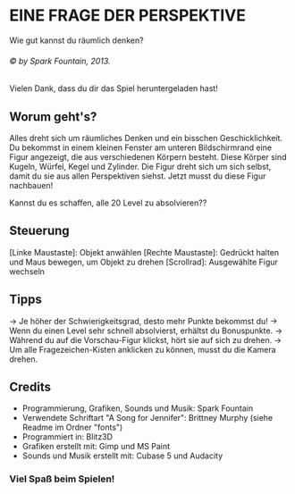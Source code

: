 # EINE FRAGE DER PERSPEKTIVE
Wie gut kannst du räumlich denken?
###### © by Spark Fountain, 2013.

Vielen Dank, dass du dir das Spiel heruntergeladen hast!



## Worum geht's?
Alles dreht sich um räumliches Denken und ein bisschen Geschicklichkeit.
Du bekommst in einem kleinen Fenster am unteren Bildschirmrand eine Figur
angezeigt, die aus verschiedenen Körpern besteht. Diese Körper sind
Kugeln, Würfel, Kegel und Zylinder. Die Figur dreht sich um sich selbst,
damit du sie aus allen Perspektiven siehst. Jetzt musst du diese Figur nachbauen!

Kannst du es schaffen, alle 20 Level zu absolvieren??


## Steuerung
[Linke Maustaste]: Objekt anwählen
[Rechte Maustaste]: Gedrückt halten und Maus bewegen, um Objekt zu drehen
[Scrollrad]: Ausgewählte Figur wechseln


## Tipps
-> Je höher der Schwierigkeitsgrad, desto mehr Punkte bekommst du!
-> Wenn du einen Level sehr schnell absolvierst, erhältst du Bonuspunkte.
-> Während du auf die Vorschau-Figur klickst, hört sie auf sich zu drehen.
-> Um alle Fragezeichen-Kisten anklicken zu können, musst du die Kamera drehen.


## Credits
* Programmierung, Grafiken, Sounds und Musik: Spark Fountain
* Verwendete Schriftart "A Song for Jennifer": Brittney Murphy (siehe Readme im Ordner "fonts")
* Programmiert in: Blitz3D
* Grafiken erstellt mit: Gimp und MS Paint
* Sounds und Musik erstellt mit: Cubase 5 und Audacity


### Viel Spaß beim Spielen!